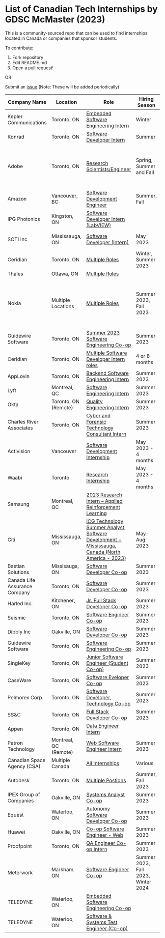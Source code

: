 # List of Canadian Tech Internships by GDSC McMaster (2023)

This is a community-sourced repo that can be used to find internships located in Canada or companies that sponsor students. 

To contribute:
 1. Fork repository
 2. Edit README.md
 3. Open a pull request!
 
 OR
 
 Submit an [issue](https://github.com/DSC-McMaster-U/Canadian-Internships/issues) (Note: These will be added periodically)

 
 

| Company Name                                                                                                                                                                         | Location                             | Role                             |Hiring Season                    | Notes                                                                                |
| ---------------------------------------------------------------------------------------------------------------------------------------------------------------------------- | ------------------------------------ | ------------------------------------ |------------------------------------ | -------------------------------------------------------------------------------------------------------- |
|Kepler Communications| Toronto, ON| [Embedded Software Engineering Intern](https://jobs.lever.co/kepler/9199ebb4-896d-4b88-95bd-2d1d1af40fee)| Winter| 4-16 months
| Konrad| Toronto, ON| [Software Developer Intern](https://boards.greenhouse.io/konradgroup/jobs/5268040003)| Summer| 4 months
| Adobe| Toronto, ON| [Research Scientists/Engineer](https://careers.adobe.com/us/en/job/ADOBUSR133694EXTERNALENUS/2023-Intern-Research-Scientist-Engineer?utm_source=linkedin&utm_medium=phenom-feeds&source=LinkedIn)| Spring, Summer and Fall| For students pursuing a Masters Degree or PhD|
| Amazon| Vancouver, BC| [Software Development Engineer](https://www.amazon.jobs/en/jobs/2114265/software-development-engineer-intern-2023-canada)| Summer, Fall|
|IPG Photonics|Kingston, ON| [Software Developer Intern (LabVIEW)](https://ca.indeed.com/cmp/Ipg-Photonics-Corporation?from=mobviewjob&tk=1gjpp96sngb64800&fromjk=ccfbb6deed0eddc1&attributionid=mobvjcmp)||
|SOTI Inc|Mississauga, ON| [Software Developer (Intern)](https://soti.wd3.myworkdayjobs.com/en-US/SOTI-Next-Gen/details/Software-Developer-Intern---SOTI-XSight--May-2023---12-Months-_R06140)|May 2023|12-16 Months. Hybrid| 
|Ceridian|Toronto, ON| [Multiple Roles](https://jobs.dayforcehcm.com/mydayforce/alljobs?searchText=intern&locationString=toronto&distance=100)|Winter, Summer 2023|4-12 Months (Remote)|
|Thales|Ottawa, ON| [Multiple Roles](https://thales.wd3.myworkdayjobs.com/en-US/Careers/jobs?workerSubType=47200b8529d910215e133a260a722492&locationCountry=a30a87ed25634629aa6c3958aa2b91ea)|
|Nokia| Multiple Locations| [Multiple Roles](https://careers.nokia.com/jobs/search/36839040)| Summer 2023, Fall 2023| 4 months (some roles can be extended to 8 months)|
|Guidewire Software|Toronto, ON| [Summer 2023 Software Engineering Co-op](https://www.linkedin.com/jobs/view/3371652226)|Summer 2023| 4 Months, Hybrid |
|Ceridian|Toronto, ON| [Multiple Software Developer Intern roles](https://jobs.dayforcehcm.com/mydayforce/alljobs?searchText=Software+Developer+Intern)|4 or 8 months |Remote|
|AppLovin| Toronto, ON | [Backend Software Engineering Intern](https://jobs.lever.co/applovin/de10fcfa-bb39-41ec-95fa-a72ed9b6484d)| Summer 2023
| Lyft| Montreal, QC| [Software Engineering Intern](https://app.careerpuck.com/job-board/lyft/job/6559125002?gh_jid=6559125002)| Summer 2023| 3 months |
| Okta | Toronto, ON (Remote) | [Quality Engineering Intern](https://www.okta.com/company/careers/quality-engineering-intern-summer-2023-4633944/) | Summer 2023 | 4 months |
| Charles River Associates | Toronto, ON | [Cyber and Forensic Technology Consultant Intern](https://www.linkedin.com/jobs/view/cyber-and-forensic-technology-consultant-intern-analyst-associate-intern-summer-2023-at-charles-river-associates-3340050928/?utm_campaign=google_jobs_apply&utm_source=google_jobs_apply&utm_medium=organic&originalSubdomain=ca) | Summer 2023 |
| Activision | Vancouver | [Software Development Internship](https://careers.activision.com/job/R019050/Software-Development-Internship-Summer-2023) | May 2023 - 4 months |
| Waabi | Toronto | [Research Internship](https://jobs.lever.co/waabi/ad3c77da-5607-4c4f-8784-8407478cbace) | May 2023 - 4 months |
|Samsung| Montreal, QC| [2023 Research Intern – Applied Reinforcement Learning](https://boards.greenhouse.io/samsungresearchamericainternship/jobs/6514742002?gh_src=13c38d562us)||
|Citi| Mississauga, ON | [ICG Technology Summer Analyst, Software Development - Mississauga, Canada (North America - 2023)](https://jobs.citi.com/job/mississauga/icg-technology-summer-analyst-software-development-mississauga-canada-north-america-2023/287/44340226176?utm_campaign=google_jobs_apply&utm_source=google_jobs_apply&utm_medium=organic)|May-Aug 2023|
| Bastian Solutions | Missisauga, ON | [Software Developer Co-op](https://www.linkedin.com/jobs/view/software-developer-co-op-at-bastian-solutions-3500225144/?utm_campaign=google_jobs_apply&utm_source=google_jobs_apply&utm_medium=organic&originalSubdomain=ca) | Summer 2023 | 4 months |
| Canada Life Assurance Company | Toronto, ON | [Software Developer Co-op](https://mca.melga.com/job/2023-02-28_f0889887da17366f7d330b5cd6ee467e68a4aa8d6030f532887b7c575ff3ce86?utm_campaign=google_jobs_apply&utm_source=google_jobs_apply&utm_medium=organic) | Summer 2023 | 4 months |
| Harled Inc. | Kitchener, ON | [Jr. Full Stack Developer Co-op](https://m.eluta.ca/spl/jr-full-stack-developer-co-op-1aab5ee1ea1f8cce93a91e1baefcde4b?utm_campaign=google_jobs_apply&utm_source=google_jobs_apply&utm_medium=organic) | Summer 2023 | 4 months |
| Seismic | Toronto, ON | [Software Engineer Co-op](https://www.linkedin.com/jobs/view/software-engineer-co-op-pey-at-seismic-3477185215/?utm_campaign=google_jobs_apply&utm_source=google_jobs_apply&utm_medium=organic&originalSubdomain=ca) | Summer 2023 | 4 months |
| Dibbly Inc | Oakville, ON | [Software Developer Co-op](https://mca.melga.com/job/2023-02-27_7b28bdce128a22e7b61ca6943574e0d1da3e5d2b359ca5c86822329f04d417d6?utm_campaign=google_jobs_apply&utm_source=google_jobs_apply&utm_medium=organic) | Summer 2023 | 4 months |
| Guidewire Software | Toronto, ON | [Software Engineering Co-op](https://www.linkedin.com/jobs/view/summer-2023-software-engineering-co-op-4-months-at-guidewire-software-3371652226/?utm_campaign=google_jobs_apply&utm_source=google_jobs_apply&utm_medium=organic&originalSubdomain=ca) | Summer 2023 | 4 months |
| SingleKey | Toronto, ON | [Junior Software Engineer (Student Co-op)](https://singlekey.applytojobs.ca/engineering/12201?utm_campaign=google_jobs_apply&utm_source=google_jobs_apply&utm_medium=organic) | Summer 2023 | 4 months |
| CaseWare | Toronto, ON | [Software Eveloper Co-op](https://www.recruit.net/job/software-developer-co-op-jobs/70956A93450D8CAA?utm_campaign=google_jobs_apply&utm_source=google_jobs_apply&utm_medium=organic) | Summer 2023 | 4 months |
| Pelmorex Corp. | Toronto, ON | [Software Developer, Technology Co-op](https://www.jobleads.com/en-ca/job/ed147916c3bd553edac06912b5f498efc?utm_campaign=google_jobs_apply&utm_source=google_jobs_apply&utm_medium=organic) | Summer 2023 | 4 months |
| SS&C | Toronto, ON | [Full Stack Developer Co-op](https://www.linkedin.com/jobs/view/full-stack-developer-coop-at-ss-c-technologies-3464063984/?utm_campaign=google_jobs_apply&utm_source=google_jobs_apply&utm_medium=organic&originalSubdomain=ca) | Summer 2023 | 4 months |
| Appen | Toronto, ON | [Data Engineer Intern](https://jobs.lever.co/appen-2/8d666701-2fb1-4730-90cc-9dde539dd1dd) |  |  |
| Patron Technology | Montreal, QC (Remote) | [Web Software Engineer Intern](https://www.linkedin.com/jobs/view/3507543714/?alternateChannel=search&refId=p%2Fe4EMUbeQh%2FY1auMtisJw%3D%3D&trackingId=2Rkn1Cltso4CyB5Xl%2BWHkQ%3D%3D) | Summer 2023 | 3 months |
| Canadian Space Agency (CSA) | Multiple Canada | [All Internships](https://www.asc-csa.gc.ca/eng/jobs/search-internships.asp) | Various | |
|Autodesk| Toronto, ON | [Multiple Postions](https://autodesk.wd1.myworkdayjobs.com/en-US/uni/details/Intern--Software-Engineer--Fall-2023-_23WD67857?utm_campaign=google_jobs_apply&utm_source=google_jobs_apply&utm_medium=organic&workerSubType=39f5af07b0c54bc588b1a47788da7f81&locationCountry=a30a87ed25634629aa6c3958aa2b91ea)| Summer, Fall 2023| 4 months
| IPEX Group of Companies | Oakville, ON | [Systems Analyst Co-op](https://startup.jobs/system-analyst-summer-co-op-student-ipex-group-of-companies-4104715?utm_campaign=google_jobs_apply&utm_medium=organic&utm_source=google_jobs_apply) | Summer 2023 | 4 months |
| Equest | Waterloo, ON | [Autonomy Software Developer Co-op](https://ca.talent.com/view?id=92192756c37e&utm_campaign=google_jobs_apply&utm_source=google_jobs_apply&utm_medium=organic) | Summer 2023 | 4 months |
| Huawei | Oakville, ON | [Co-op Software Engineer - Web](https://www.linkedin.com/jobs/view/co-op-software-engineer-web-at-huawei-technologies-canada-co-ltd-3504437154/?utm_campaign=google_jobs_apply&utm_source=google_jobs_apply&utm_medium=organic&originalSubdomain=ca) | Summer 2023 | 4 months |
| Proofpoint |Toronto, ON | [QA Engineer Co-op Intern](https://www.linkedin.com/jobs/view/qa-engineer-co-op-intern-at-proofpoint-3481000739/?utm_campaign=google_jobs_apply&utm_source=google_jobs_apply&utm_medium=organic&originalSubdomain=ca) | Summer 2023 | 4 months |
| Meterwork |Markham, ON | [Software Engineer Co-op](https://meterwork.com/job/software-engineer-co-op-distributed-systems_huawei_BNPuXCqo?utm_campaign=google_jobs_apply&utm_source=google_jobs_apply&utm_medium=organic) | Summer 2023, Fall 2023, Winter 2024 | 4, 8, 12, 16 months |
| TELEDYNE                             | Waterloo, ON                 | [Embedded Software Engineering Co-op](https://flir.wd1.myworkdayjobs.com/en-US/flircareers/job/Canada---Waterloo-ON/Embedded-Software-Engineering-Co-op_REQ18456)                                                                                                                                                                 |                                     |                                                                                                    | |
| TELEDYNE                             | Waterloo, ON                 | [Software & Systems Test Engineer (Co-op)](https://flir.wd1.myworkdayjobs.com/en-US/flircareers/job/Canada---Waterloo-ON/Software---Systems-Test-Engineer--Co-op-_REQ18442)                                                                                                                                                       |                                     |                                                                                                    |
